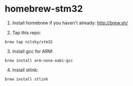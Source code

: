 homebrew-stm32
==============

1. Install homebrew if you haven't already: http://brew.sh/

2. Tap this repo:

```
brew tap nitsky/stm32
```


3. Install gcc for ARM:

```
brew install arm-none-eabi-gcc
```

4. Install stlink:

```
brew install stlink
```
